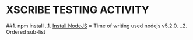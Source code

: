 XSCRIBE TESTING ACTIVITY
==================

##1. npm install
..1. [Install NodeJS](https://nodejs.org/en/) = Time of writing used nodejs v5.2.0.
..2. Ordered sub-list
